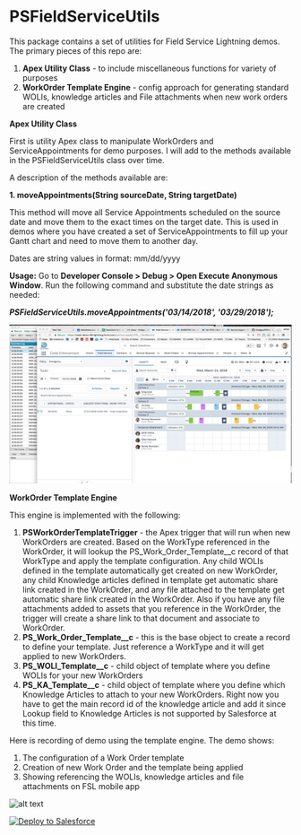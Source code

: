# PSFieldServiceUtils

This package contains a set of utilities for Field Service Lightning demos. The primary pieces of this repo are:

  1. <b>Apex Utility Class</b> - to include miscellaneous functions for variety of purposes
  2. <b>WorkOrder Template Engine</b> - config approach for generating standard WOLIs, knowledge articles and File attachments when new work orders are created

__Apex Utility Class__

First is utility Apex class to manipulate WorkOrders and ServiceAppointments for demo purposes. I will add to the methods available in the PSFieldServiceUtils class over time.

A description of the methods available are:

<b>1. moveAppointments(String sourceDate, String targetDate)</b>

This method will move all Service Appointments scheduled on the source date and move them to the exact times on the target date. This is used in demos where you have created a set of ServiceAppointments to fill up your Gantt chart and need to move them to another day.

Dates are string values in format: mm/dd/yyyy

<b>Usage:</b> Go to <b>Developer Console > Debug > Open Execute Anonymous Window</b>. Run the following command and substitute the date strings as needed:

<b><i>PSFieldServiceUtils.moveAppointments('03/14/2018', '03/29/2018');</i></b>

![alt text](https://github.com/thedges/PSFieldServiceUtils/blob/master/MoveAppointments.gif "Move Appointments")

__WorkOrder Template Engine__

This engine is implemented with the following:

  1. <b>PSWorkOrderTemplateTrigger</b> - the Apex trigger that will run when new WorkOrders are created. Based on the WorkType referenced in the WorkOrder, it will lookup the PS_Work_Order_Template__c record of that WorkType and apply the template configuration. Any child WOLIs defined in the template automatically get created on new WorkOrder, any child Knowledge articles defined in template get automatic share link created in the WorkOrder, and any file attached to the template get automatic share link created in the WorkOrder. Also if you have any file attachments added to assets that you reference in the WorkOrder, the trigger will create a share link to that document and associate to WorkOrder.
  2. <b>PS_Work_Order_Template__c</b> - this is the base object to create a record to define your template. Just reference a WorkType and it will get applied to new WorkOrders.
  3. <b>PS_WOLI_Template__c</b> - child object of template where you define WOLIs for your new WorkOrders
  4. <b>PS_KA_Template__c</b> - child object of template where you define which Knowledge Articles to attach to your new WorkOrders. Right now you have to get the main record id of the knowledge article and add it since Lookup field to Knowledge Articles is not supported by Salesforce at this time.
  
  Here is recording of demo using the template engine. The demo shows:
  1. The configuration of a Work Order template
  2. Creation of new Work Order and the template being applied
  3. Showing referencing the WOLIs, knowledge articles and file attachments on FSL mobile app
  
![alt text](https://github.com/thedges/PSFieldServiceUtils/blob/master/WorkOrderTemplateEngine.gif "WorkOrderTemplateEngine")  
  

<a href="https://githubsfdeploy.herokuapp.com">
  <img alt="Deploy to Salesforce"
       src="https://raw.githubusercontent.com/afawcett/githubsfdeploy/master/deploy.png">
</a>
